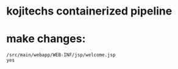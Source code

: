 # kojitechs containerized pipeline


# make changes: 
```
/src/main/webapp/WEB-INF/jsp/welcome.jsp
yes 
```